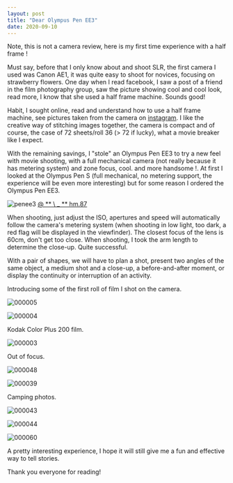 ```yaml
---
layout: post
title: "Dear Olympus Pen EE3"
date: 2020-09-10
---
```


Note, this is not a camera review, here is my first time experience with a half frame !

Must say, before that I only know about and shoot SLR, the first camera I used was Canon AE1, it was quite easy to shoot for novices, focusing on strawberry flowers. One day when I read facebook, I saw a post of a friend in the film photography group, saw the picture showing cool and cool look, read more, I know that she used a half frame machine. Sounds good!

Habit, I sought online, read and understand how to use a half frame machine, see pictures taken from the camera on [instagram](https://www.instagram.com/explore/tags/halfframe/). I like the creative way of stitching images together, the camera is compact and of course, the case of 72 sheets/roll 36 (> 72 if lucky), what a movie breaker like I expect.

With the remaining savings, I "stole" an Olympus Pen EE3 to try a new feel with movie shooting, with a full mechanical camera (not really because it has metering system) and zone focus, cool. and more handsome !. At first I looked at the Olympus Pen S (full mechanical, no metering support, the experience will be even more interesting) but for some reason I ordered the Olympus Pen EE3.

![penee3](http://{{site.url}}/assets/penee3.png) [@ ** \ _ ** hm.87](https://www.instagram.com/_____hm.87/ )

When shooting, just adjust the ISO, apertures and speed will automatically follow the camera's metering system (when shooting in low light, too dark, a red flag will be displayed in the viewfinder). The closest focus of the lens is 60cm, don't get too close. When shooting, I took the arm length to determine the close-up. Quite successful.

With a pair of shapes, we will have to plan a shot, present two angles of the same object, a medium shot and a close-up, a before-and-after moment, or display the continuity or interruption of an activity.

Introducing some of the first roll of film I shot on the camera.

![000005](http://{{site.url}}/assets/000005.JPG)

![000004](http://{{site.url}}/assets/000004.JPG)

Kodak Color Plus 200 film.

![000003](http://{{site.url}}/assets/000003.JPG)

Out of focus.

![000048](http://{{site.url}}/assets/000048.JPG)

![000039](http://{{site.url}}/assets/000039.JPG)

Camping photos.

![000043](http://{{site.url}}/assets/000043.JPG)

![000044](http://{{site.url}}/assets/000044.JPG)

![000060](http://{{site.url}}/assets/000060.JPG)

A pretty interesting experience, I hope it will still give me a fun and effective way to tell stories.

Thank you everyone for reading!